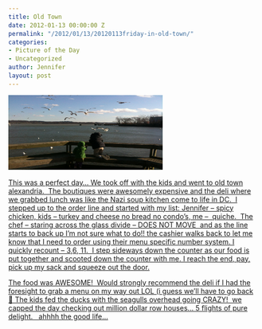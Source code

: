```yaml
---
title: Old Town
date: 2012-01-13 00:00:00 Z
permalink: "/2012/01/13/20120113friday-in-old-town/"
categories:
- Picture of the Day
- Uncategorized
author: Jennifer
layout: post
---
```


[<img title="IMG_0595" height="150" alt="" width="310" class="alignnone size-thumbnail wp-image-1360" src="/assets/images/Old-Town/1326463157000-missing.jpg" />](http://www.flickr.com/photos/jenniferandJennifers_photos/sets/72157628856000031/)

[This was a perfect day&#8230; We took off with the kids and went to old town alexandria.  The boutiques were awesomely expensive and the deli where we grabbed lunch was like the Nazi soup kitchen come to life in DC.  I stepped up to the order line and started with my list: Jennifer &#8211; spicy chicken, kids &#8211; turkey and cheese no bread no condo&#8217;s, me &#8211;  quiche.  The chef &#8211; staring across the glass divide &#8211; DOES NOT MOVE  and as the line starts to back up I&#8217;m not sure what to do!! the cashier walks back to let me know that I need to order using their menu specific number system. I quickly recount &#8211; 3,6, 11.  I step sideways down the counter as our food is put together and scooted down the counter with me. I reach the end, pay, pick up my sack and squeeze out the door.](http://www.flickr.com/photos/jenniferandJennifers_photos/sets/72157628856000031/)

[The food was AWESOME!  Would strongly recommend the deli if I had the foresight to grab a menu on my way out LOL (i guess we&#8217;ll have to go back 🙂 The kids fed the ducks with the seagulls overhead going CRAZY!  we capped the day checking out million dollar row houses&#8230; 5 flights of pure delight.   ahhhh the good life&#8230;](http://www.flickr.com/photos/jenniferandJennifers_photos/sets/72157628856000031/)
